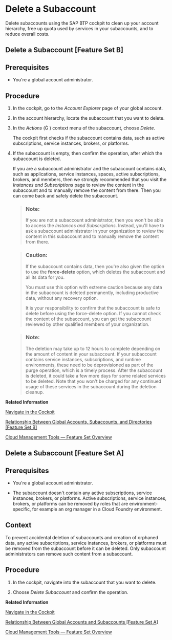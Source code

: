 <!-- loio419dc3d380e74f1abb06ba44d61e71ae -->

<link rel="stylesheet" type="text/css" href="../css/sap-icons.css"/>

# Delete a Subaccount

Delete subaccounts using the SAP BTP cockpit to clean up your account hierarchy, free up quota used by services in your subaccounts, and to reduce overall costs. 

<a name="task_a4g_zp3_bvb"/>

<!-- task\_a4g\_zp3\_bvb -->

## Delete a Subaccount \[Feature Set B\]



<a name="task_a4g_zp3_bvb__prereq_b4g_zp3_bvb"/>

## Prerequisites

-   You're a global account administrator.




<a name="task_a4g_zp3_bvb__steps_d4g_zp3_bvb"/>

## Procedure

1.  In the cockpit, go to the *Account Explorer* page of your global account.

2.  In the account hierarchy, locate the subaccount that you want to delete.

3.  In the *Actions* \(<span class="SAP-icons"></span> \) context menu of the subaccount, choose *Delete*.

    The cockpit first checks if the subaccount contains data, such as active subscriptions, service instances, brokers, or platforms.

4.  If the subaccount is empty, then confirm the operation, after which the subaccount is deleted.

    If you are a subaccount administrator and the subaccount contains data, such as applications, service instances, spaces, active subscriptions, brokers, and members, then we strongly recommended that you visit the *Instances and Subscriptions* page to review the content in the subaccount and to manually remove the content from there. Then you can come back and safely delete the subaccount.

    > ### Note:  
    > If you are not a subaccount administrator, then you won't be able to access the *Instances and Subscriptions*. Instead, you'll have to ask a subaccount administrator in your organization to review the content in this subaccount and to manually remove the content from there.

    > ### Caution:  
    > If the subaccount contains data, then you're also given the option to use the **force-delete** option, which deletes the subaccount and all its data for you.
    > 
    > You must use this option with extreme caution because any data in the subaccount is deleted permanently, including productive data, without any recovery option.
    > 
    > It is your responsibility to confirm that the subaccount is safe to delete before using the force-delete option. If you cannot check the content of the subaccount, you can get the subaccount reviewed by other qualified members of your organization.

    > ### Note:  
    > The deletion may take up to 12 hours to complete depending on the amount of content in your subaccount. If your subaccount contains service instances, subscriptions, and runtime environments, these need to be deprovisioned as part of the purge operation, which is a timely process. After the subaccount is deleted, it could take a few more days for some related services to be deleted. Note that you won't be charged for any continued usage of these services in the subaccount during the deletion cleanup.


**Related Information**  


[Navigate in the Cockpit](navigate-in-the-cockpit-0874895.md "Learn how to navigate to your global accounts and subaccounts in the SAP BTP cockpit.")

[Relationship Between Global Accounts, Subaccounts, and Directories \[Feature Set B\]](../10-concepts/account-model-8ed4a70.md#loio20828fc639954939890d3d74a22c5f66 "A global account can group together different directories and subaccounts that an administrator makes available to users. Administrators can assign the available entitlements and quotas of a global account to its different subaccounts and move it between subaccounts that belong to the same global account.")

[Cloud Management Tools — Feature Set Overview](../10-concepts/cloud-management-tools-feature-set-overview-caf4e4e.md "Cloud management tools represent the group of technologies designed for managing SAP BTP.")

<a name="task_hm1_y43_bvb"/>

<!-- task\_hm1\_y43\_bvb -->

## Delete a Subaccount \[Feature Set A\]



<a name="task_hm1_y43_bvb__prereq_im1_y43_bvb"/>

## Prerequisites

-   You're a global account administrator.

-   The subaccount doesn't contain any active subscriptions, service instances, brokers, or platforms. Active subscriptions, service instances, brokers, or platforms can be removed by roles that are environment-specific, for example an org manager in a Cloud Foundry environment.




<a name="task_hm1_y43_bvb__context_lm1_y43_bvb"/>

## Context

To prevent accidental deletion of subaccounts and creation of orphaned data, any active subscriptions, service instances, brokers, or platforms must be removed from the subaccount before it can be deleted. Only subaccount administrators can remove such content from a subaccount.



<a name="task_hm1_y43_bvb__steps_mm1_y43_bvb"/>

## Procedure

1.  In the cockpit, navigate into the subaccount that you want to delete.

2.  Choose *Delete Subaccount* and confirm the operation.


**Related Information**  


[Navigate in the Cockpit](navigate-in-the-cockpit-0874895.md "Learn how to navigate to your global accounts and subaccounts in the SAP BTP cockpit.")

[Relationship Between Global Accounts and Subaccounts \[Feature Set A\]](../10-concepts/account-model-8ed4a70.md#loioeeda449cf252418a97e0f7c9abd30b9a "A global account can group together different subaccounts that an administrator makes available to users. Administrators can assign the available quotas of a global account to its different subaccounts and move it between subaccounts that belong to the same global account.")

[Cloud Management Tools — Feature Set Overview](../10-concepts/cloud-management-tools-feature-set-overview-caf4e4e.md "Cloud management tools represent the group of technologies designed for managing SAP BTP.")

